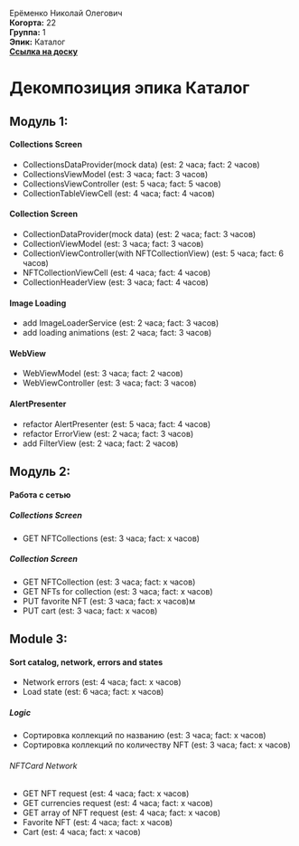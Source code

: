 Ерёменко Николай Олегович\
<b>Когорта:</b> 22\
<b>Группа:</b> 1\
<b>Эпик:</b> Каталог\
<b>[Ссылка на доску](https://github.com/users/id-kuznetsov/projects/2/views/3)</b>

# Декомпозиция эпика Каталог

## Модуль 1:

#### Collections Screen
- CollectionsDataProvider(mock data) (est: 2 часа; fact: 2 часов)
- CollectionsViewModel (est: 3 часа; fact: 3 часов)
- CollectionsViewController (est: 5 часа; fact: 5 часов)
- CollectionTableViewCell (est: 4 часа; fact: 4 часов)

#### Collection Screen
- CollectionDataProvider(mock data) (est: 2 часа; fact: 3 часов)
- CollectionViewModel (est: 3 часа; fact: 3 часов)
- CollectionViewController(with NFTCollectionView) (est: 5 часа; fact: 6 часов)
- NFTCollectionViewCell (est: 4 часа; fact: 4 часов)
- CollectionHeaderView (est: 3 часа; fact: 4 часов)

#### Image Loading
- add ImageLoaderService (est: 2 часа; fact: 3 часов)
- add loading animations (est: 2 часа; fact: 3 часов)

#### WebView
- WebViewModel (est: 3 часа; fact: 2 часов)
- WebViewController (est: 3 часа; fact: 3 часов)

#### AlertPresenter
- refactor AlertPresenter (est: 5 часа; fact: 4 часов)
- refactor ErrorView (est: 2 часа; fact: 3 часов)
- add FilterView (est: 2 часа; fact: 2 часов)


## Модуль 2:

#### Работа с сетью
##### Collections Screen
- GET NFTCollections (est: 3 часа; fact: x часов)
##### Collection Screen
- GET NFTCollection (est: 3 часа; fact: x часов)
- GET NFTs for collection (est: 3 часа; fact: x часов)
- PUT favorite NFT (est: 3 часа; fact: x часов)м
- PUT cart (est: 3 часа; fact: x часов)

## Module 3:
#### Sort catalog, network, errors and states
- Network errors (est: 4 часа; fact: x часов)
- Load state (est: 6 часа; fact: x часов)
##### Logic
- Сортировка коллекций по названию (est: 3 часа; fact: x часов)
- Сортировка коллекций по количеству NFT (est: 3 часа; fact: x часов)
###### NFTCard Network
- GET NFT request (est: 4 часа; fact: x часов)
- GET currencies request (est: 4 часа; fact: x часов)
- GET array of NFT request (est: 4 часа; fact: x часов)
- Favorite NFT (est: 4 часа; fact: x часов)
- Cart (est: 4 часа; fact: x часов)
